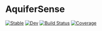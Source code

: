 # AquiferSense

[![Stable](https://img.shields.io/badge/docs-stable-blue.svg)](https://vcantarella.github.io/AquiferSense.jl/stable/)
[![Dev](https://img.shields.io/badge/docs-dev-blue.svg)](https://vcantarella.github.io/AquiferSense.jl/dev/)
[![Build Status](https://github.com/vcantarella/AquiferSense.jl/actions/workflows/CI.yml/badge.svg?branch=master)](https://github.com/vcantarella/AquiferSense.jl/actions/workflows/CI.yml?query=branch%3Amaster)
[![Coverage](https://codecov.io/gh/vcantarella/AquiferSense.jl/branch/master/graph/badge.svg)](https://codecov.io/gh/vcantarella/AquiferSense.jl)
